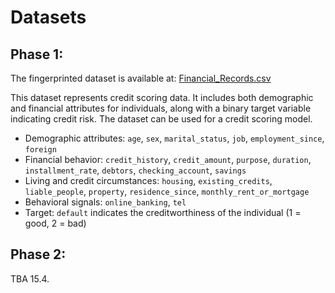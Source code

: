 # Datasets

## Phase 1: 
The fingerprinted dataset is available at: [Financial_Records.csv](https://raw.githubusercontent.com/sbaresearch/data-fingerprinting/refs/heads/speml/docs/static/Financial_Records.csv)

This dataset represents credit scoring data. It includes both demographic and financial attributes for individuals, along with a binary target variable indicating credit risk. The dataset can be used for a credit scoring model. 

- Demographic attributes: `age`, `sex`, `marital_status`, `job`, `employment_since`, `foreign`
- Financial behavior: `credit_history`, `credit_amount`, `purpose`, `duration`, `installment_rate`, `debtors`, `checking_account`, `savings` 
- Living and credit circumstances: `housing`, `existing_credits`, `liable_people`, `property`, `residence_since`, `monthly_rent_or_mortgage`
- Behavioral signals: `online_banking`, `tel`
- Target: `default` indicates the creditworthiness of the individual (1 = good, 2 = bad)

## Phase 2: 
TBA 15.4.
